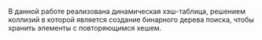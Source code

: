 В данной работе реализована динамическая хэш-таблица, решением коллизий в которой является создание бинарного дерева поиска, чтобы хранить элементы с повторяющимся хешем.
